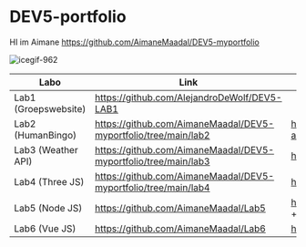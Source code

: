# DEV5-portfolio
HI im Aimane
https://github.com/AimaneMaadal/DEV5-myportfolio

![icegif-962](https://user-images.githubusercontent.com/101838583/191476946-7f80f036-af79-4389-acd0-8d6bc363322f.gif)


| Labo  | Link | Demo |
| ------------- | ------------- | ------------- |
| Lab1 (Groepswebsite)  | https://github.com/AlejandroDeWolf/DEV5-LAB1 |
| Lab2 (HumanBingo)  | https://github.com/AimaneMaadal/DEV5-myportfolio/tree/main/lab2 | https://codesandbox.io/s/lab2-aimanemaadal-5lvcld |
| Lab3 (Weather API)  | https://github.com/AimaneMaadal/DEV5-myportfolio/tree/main/lab3 | https://lab3-silk.vercel.app/ |
| Lab4 (Three JS)  | https://github.com/AimaneMaadal/DEV5-myportfolio/tree/main/lab4 | https://donut-murex.vercel.app/ |
| Lab5 (Node JS)  | https://github.com/AimaneMaadal/Lab5 | https://codepen.io/aimane223/pen/VwxgwjM + https://lab5-api-aimane.herokuapp.com/ |
| Lab6 (Vue JS)  | https://github.com/AimaneMaadal/Lab6 | https://lab6-vue.netlify.app/ |

